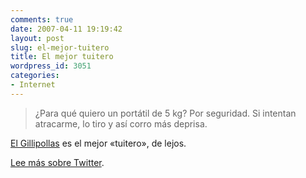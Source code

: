 ```yaml
---
comments: true
date: 2007-04-11 19:19:42
layout: post
slug: el-mejor-tuitero
title: El mejor tuitero
wordpress_id: 3051
categories:
- Internet
---
```


> ¿Para qué quiero un portátil de 5 kg? Por seguridad. Si intentan atracarme, lo tiro y así corro más deprisa.





[El Gillipollas](http://twitter.com/elgilipollas) es el mejor «tuitero», de lejos.





[Lee más sobre Twitter](http://www.minid.net/2007/01/29/twitter/).
